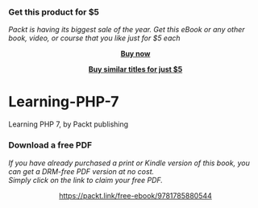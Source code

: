 
### Get this product for $5

<i>Packt is having its biggest sale of the year. Get this eBook or any other book, video, or course that you like just for $5 each</i>


<b><p align='center'>[Buy now](https://packt.link/9781785880544)</p></b>


<b><p align='center'>[Buy similar titles for just $5](https://subscription.packtpub.com/search)</p></b>


# Learning-PHP-7
Learning PHP 7, by Packt publishing
### Download a free PDF

 <i>If you have already purchased a print or Kindle version of this book, you can get a DRM-free PDF version at no cost.<br>Simply click on the link to claim your free PDF.</i>
<p align="center"> <a href="https://packt.link/free-ebook/9781785880544">https://packt.link/free-ebook/9781785880544 </a> </p>